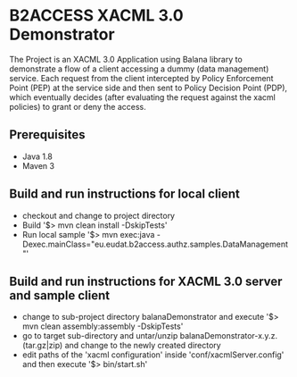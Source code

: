 # B2ACCESS XACML 3.0 Demonstrator
The Project is an XACML 3.0 Application using Balana library to demonstrate a flow of a client accessing a dummy (data management) service. Each request from the client intercepted by Policy Enforcement Point (PEP) at the service side and then sent to Policy Decision Point (PDP), which eventually decides (after evaluating the request against the xacml policies) to grant or deny the access.

## Prerequisites
* Java 1.8
* Maven 3

## Build and run instructions for local client
	
* checkout and change to project directory
* Build '$> mvn clean install -DskipTests'
* Run local sample '$> mvn exec:java -Dexec.mainClass="eu.eudat.b2access.authz.samples.DataManagement"'

## Build and run instructions for XACML 3.0 server and sample client
* change to sub-project directory balanaDemonstrator and execute '$> mvn clean assembly:assembly -DskipTests'
* go to target sub-directory and untar/unzip balanaDemonstrator-x.y.z.(tar.gz|zip) and change to the newly created directory
* edit paths of the 'xacml configuration' inside 'conf/xacmlServer.config' and then execute '$> bin/start.sh'
